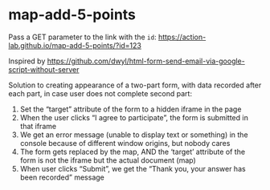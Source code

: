 # map-add-5-points

Pass a GET parameter to the link with the `id`: https://action-lab.github.io/map-add-5-points/?id=123

Inspired by https://github.com/dwyl/html-form-send-email-via-google-script-without-server

Solution to creating appearance of a two-part form, with data recorded after each part, in case user does not complete second part:
1. Set the “target” attribute of the form to a hidden iframe in the page
2. When the user clicks “I agree to participate”, the form is submitted in that iframe
3. We get an error message (unable to display text or something) in the console because of different window origins, but nobody cares
4. The form gets replaced by the map, AND the ‘target’ attribute of the form is not the iframe but the actual document (map)
5. When user clicks “Submit”, we get the “Thank you, your answer has been recorded” message
